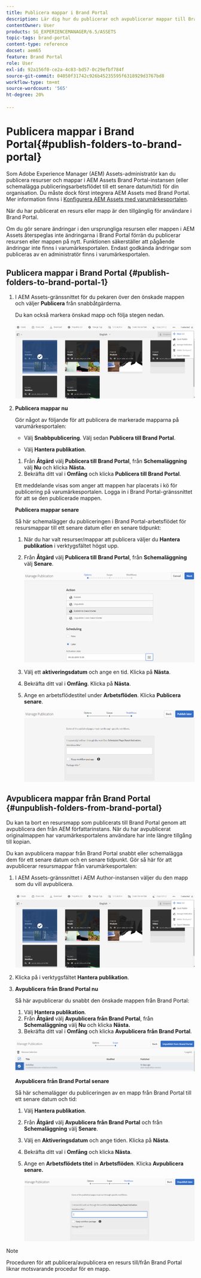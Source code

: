 ```yaml
---
title: Publicera mappar i Brand Portal
description: Lär dig hur du publicerar och avpublicerar mappar till Brand Portal.
contentOwner: User
products: SG_EXPERIENCEMANAGER/6.5/ASSETS
topic-tags: brand-portal
content-type: reference
docset: aem65
feature: Brand Portal
role: User
exl-id: 92a156f0-ce2a-4c83-bd57-0c29efbf784f
source-git-commit: 04050f31742c926b45235595f6318929d3767bd8
workflow-type: tm+mt
source-wordcount: '565'
ht-degree: 20%

---
```


# Publicera mappar i Brand Portal{#publish-folders-to-brand-portal}

Som Adobe Experience Manager (AEM) Assets-administratör kan du publicera resurser och mappar i AEM Assets Brand Portal-instansen (eller schemalägga publiceringsarbetsflödet till ett senare datum/tid) för din organisation. Du måste dock först integrera AEM Assets med Brand Portal. Mer information finns i [Konfigurera AEM Assets med varumärkesportalen](/help/assets/configure-aem-assets-with-brand-portal.md).

När du har publicerat en resurs eller mapp är den tillgänglig för användare i Brand Portal.

Om du gör senare ändringar i den ursprungliga resursen eller mappen i AEM Assets återspeglas inte ändringarna i Brand Portal förrän du publicerar resursen eller mappen på nytt. Funktionen säkerställer att pågående ändringar inte finns i varumärkesportalen. Endast godkända ändringar som publiceras av en administratör finns i varumärkesportalen.

## Publicera mappar i Brand Portal {#publish-folders-to-brand-portal-1}

1. I AEM Assets-gränssnittet för du pekaren över den önskade mappen och väljer **Publicera** från snabbåtgärderna.

   Du kan också markera önskad mapp och följa stegen nedan.

   ![publish2bp](assets/publish2bp.png)

1. **Publicera mappar nu**

   Gör något av följande för att publicera de markerade mapparna på varumärkesportalen:

   * Välj **Snabbpublicering**. Välj sedan **Publicera till Brand Portal**.

   * Välj **Hantera publikation**.

   1. Från **Åtgärd** välj **Publicera till Brand Portal**, från **Schemaläggning** välj **Nu** och klicka **Nästa.**
   1. Bekräfta ditt val i **Omfång** och klicka **Publicera till Brand Portal**.

   Ett meddelande visas som anger att mappen har placerats i kö för publicering på varumärkesportalen. Logga in i Brand Portal-gränssnittet för att se den publicerade mappen.

   **Publicera mappar senare**

   Så här schemalägger du publiceringen i Brand Portal-arbetsflödet för resursmappar till ett senare datum eller en senare tidpunkt:

   1. När du har valt resurser/mappar att publicera väljer du **Hantera publikation** i verktygsfältet högst upp.
   1. Från **Åtgärd** välj **Publicera till Brand Portal**, från **Schemaläggning** välj **Senare**.

      ![publishlaterbp](assets/publishlaterbp.png)

   1. Välj ett **aktiveringsdatum** och ange en tid. Klicka på **Nästa**.
   1. Bekräfta ditt val i **Omfång**. Klicka på **Nästa**.
   1. Ange en arbetsflödestitel under **Arbetsflöden**. Klicka **Publicera senare**.

      ![manageschedulepub](assets/manageschedulepub.png)

## Avpublicera mappar från Brand Portal {#unpublish-folders-from-brand-portal}

Du kan ta bort en resursmapp som publicerats till Brand Portal genom att avpublicera den från AEM författarinstans. När du har avpublicerat originalmappen har varumärkesportalens användare har inte längre tillgång till kopian.

Du kan avpublicera mappar från Brand Portal snabbt eller schemalägga dem för ett senare datum och en senare tidpunkt. Gör så här för att avpublicerar resursmappar från varumärkesportalen:

1. I AEM Assets-gränssnittet i AEM Author-instansen väljer du den mapp som du vill avpublicera.

   ![publish2bp-1](assets/publish2bp.png)

1. Klicka på i verktygsfältet **Hantera publikation**.

1. **Avpublicera från Brand Portal nu**

   Så här avpublicerar du snabbt den önskade mappen från Brand Portal:

   1. Välj **Hantera publikation**.
   1. Från **Åtgärd** välj **Avpublicera från Brand Portal**, från **Schemaläggning** välj **Nu** och klicka **Nästa.**
   1. Bekräfta ditt val i **Omfång** och klicka **Avpublicera från Brand Portal**.

   ![confirm-unpublish](assets/confirm-unpublish.png)

   **Avpublicera från Brand Portal senare**

   Så här schemalägger du publiceringen av en mapp från Brand Portal till ett senare datum och tid:

   1. Välj **Hantera publikation**.
   1. Från **Åtgärd** välj **Avpublicera från Brand Portal** och från **Schemaläggning** välj **Senare**.
   1. Välj en **Aktiveringsdatum** och ange tiden. Klicka på **Nästa**.
   1. Bekräfta ditt val i **Omfång** och klicka **Nästa**.
   1. Ange en **Arbetsflödets titel** in **Arbetsflöden**. Klicka **Avpublicera senare.**

      ![unpublishworkflows](assets/unpublishworkflows.png)

>[!NOTE]
>
>Proceduren för att publicera/avpublicera en resurs till/från Brand Portal liknar motsvarande procedur för en mapp.
